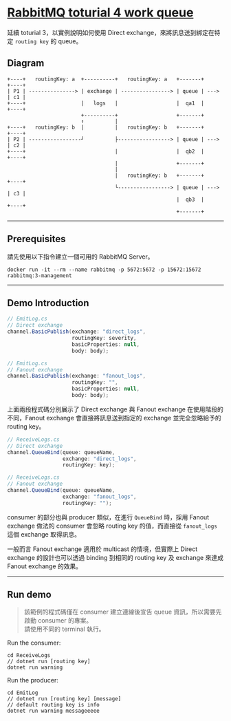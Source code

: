 # [RabbitMQ toturial 4 work queue](https://www.rabbitmq.com/tutorials/tutorial-four-dotnet.html)

延續 toturial 3，以實例說明如何使用 Direct exchange，來將訊息送到綁定在特定 `routing key` 的 queue。

## Diagram

```
+----+   routingKey: a  +----------+   routingKey: a   +-------+      +----+
| P1 | ---------------> | exchange | ----------------> | queue | ---> | c1 |
+----+                  |   logs   |                   |  qa1  |      +----+
                        +----------+                   +-------+
                        ↑          |
+----+   routingKey: b  |          |   routingKey: b   +-------+      +----+
| P2 | -----------------┘          ├-----------------> | queue | ---> | c2 |
+----+                             |                   |  qb2  |      +----+
                                   |                   +-------+             
                                   |
                                   |   routingKey: b   +-------+      +----+
                                   └-----------------> | queue | ---> | c3 |
                                                       |  qb3  |      +----+
                                                       +-------+
```

---

## Prerequisites

請先使用以下指令建立一個可用的 RabbitMQ Server。

```
docker run -it --rm --name rabbitmq -p 5672:5672 -p 15672:15672 rabbitmq:3-management
``` 

---

## Demo Introduction

```cs
// EmitLog.cs
// Direct exchange
channel.BasicPublish(exchange: "direct_logs",
                     routingKey: severity,
                     basicProperties: null,
                     body: body);
```

```cs
// EmitLog.cs
// Fanout exchange
channel.BasicPublish(exchange: "fanout_logs",
                     routingKey: "",
                     basicProperties: null,
                     body: body);
```

上面兩段程式碼分別展示了 Direct exchange 與 Fanout exchange 在使用階段的不同，Fanout exchange 會直接將訊息送到指定的 exchange 並完全忽略給予的 routing key。

```cs
// ReceiveLogs.cs
// Direct exchange
channel.QueueBind(queue: queueName,
                  exchange: "direct_logs",
                  routingKey: key);
```

```cs
// ReceiveLogs.cs
// Fanout exchange
channel.QueueBind(queue: queueName,
                  exchange: "fanout_logs",
                  routingKey: "");
```

consumer 的部分也與 producer 類似，在進行 `QueueBind` 時，採用 Fanout exchange 做法的 consumer 會忽略 routing key 的值，而直接從 `fanout_logs` 這個 exchange 取得訊息。

一般而言 Fanout exchange 適用於 multicast 的情境，但實際上 Direct exchange 的設計也可以透過 binding 到相同的 routing key 及 exchange 來達成 Fanout exchange 的效果。

---

## Run demo

> 該範例的程式碼僅在 consumer 建立連線後宣告 queue 資訊，所以需要先啟動 consumer 的專案。  
> 請使用不同的 terminal 執行。

Run the consumer:

```
cd ReceiveLogs
// dotnet run [routing key]
dotnet run warning
```

Run the producer:

```
cd EmitLog
// dotnet run [routing key] [message]
// default routing key is info
dotnet run warning messageeeee
```